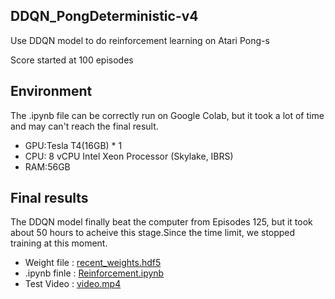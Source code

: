 ## DDQN_PongDeterministic-v4
Use DDQN model to do reinforcement learning on Atari Pong-s

Score started at 100 episodes
## Environment
The .ipynb file can be correctly run on Google Colab, but it took a lot of time and may can't reach the final result.
* GPU:Tesla T4(16GB) * 1
* CPU: 8 vCPU Intel Xeon Processor (Skylake, IBRS)
* RAM:56GB

## Final results
The DDQN model finally beat the computer from Episodes 125, but it took about 50 hours to acheive this stage.Since the time limit, we stopped training at this moment.
* Weight file :  [recent_weights.hdf5](recent_weights.hdf5)
* .ipynb finle : [Reinforcement.ipynb](Reinforcement.ipynb)
* Test Video : [video.mp4](video.mp4)
